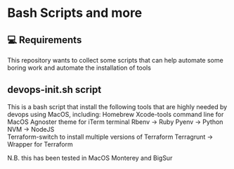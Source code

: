 # Bash Scripts and more

## 💻 Requirements
This repository wants to collect some scripts that can help automate some boring work and automate the installation of tools

## devops-init.sh script
This is a bash script that install the following tools that are highly needed by devops using MacOS, including:
Homebrew
Xcode-tools command line for MacOS
Agnoster theme for iTerm terminal
Rbenv -> Ruby
Pyenv -> Python
NVM   -> NodeJS  
Terraform-switch to install multiple versions of Terraform
Terragrunt -> Wrapper for Terraform

N.B. this has been tested in MacOS Monterey and BigSur
